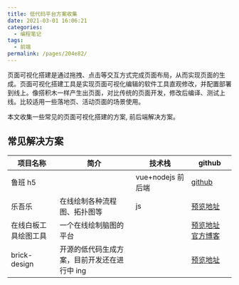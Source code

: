 ```yaml
---
title: 低代码平台方案收集
date: 2021-03-01 16:06:21
categories:
  - 编程笔记
tags:
  - 前端
permalink: /pages/204e82/
---
```


页面可视化搭建是通过拖拽、点击等交互方式完成页面布局，从而实现页面的生成。页面可视化搭建工具是实现页面可视化编辑的软件工具直观修改，并配置部署到线上。像搭积木一样产生出页面，对比传统的页面开发，修改后编译、测试上线。比较适用一些落地页、活动页面的场景使用。

本文收集一些常见的页面可视化搭建的方案, 前后端解决方案。

## 常见解决方案

| 项目名称             | 简介                                         | 技术栈            | github                                                                     |
| -------------------- | -------------------------------------------- | ----------------- | -------------------------------------------------------------------------- |
| 鲁班 h5              |                                              | vue+nodejs 前后端 | [github](https://github.com/ly525/luban-h5)                                |
| 乐吾乐               | 在线绘制各种流程图、拓扑图等                 | js                | [预览地址](http://topology.le5le.com/)                                     |
| 在线白板工具绘图工具 | 一个在线绘制脑图的平台                       |                   | [预览地址](https://draw.moyu.io/) [官方博客](https://blog.excalidraw.com/) |
| brick-design         | 开源的低代码生成方案，目前开发还在进行中 ing |                   | [预览地址](https://github.com/brick-design/brick-design)                   |
